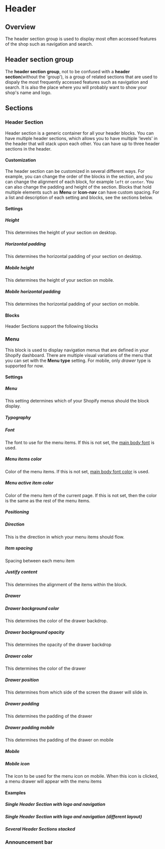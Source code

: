 # Header

## Overview

The header section group is used to display most often accessed features of the shop such as navigation and search.

## Header section group

The **header section group**, not to be confused with a **header section**(without the 'group'), is a group of related sections that are used to dispaly the most frequently accessed features such as navigation and search. It is also the place where you will probably want to show your shop's name and logo.

## Sections

### Header Section

Header section is a generic container for all your header blocks. You can have multiple header sections, which allows you to have multiple 'levels' in the header that will stack upon each other. You can have up to three header sections in the header. 

#### Customization

The header section can be customized in several different ways. For example, you can change the order of the blocks in the section, and you can change the alignment of each block, for example `left` or `center`. You can also change the padding and height of the section. Blocks that hold multiple elements such as **Menu** or **Icon-nav** can have custom spacing. For a list and description of each setting and blocks, see the sections below.

#### Settings

##### **Height**

This determines the height of your section on desktop.

##### **Horizontal padding**

This determines the horizontal padding of your section on desktop.



##### **Mobile height**

This determines the height of your section on mobile.

##### **Mobile horizontal padding**

This determines the horizontal padding of your section on mobile.



#### Blocks

Header Sections support the following blocks

### Menu

This block is used to display navigation menus that are defined in your Shopify dashboard. There are multiple visual variations of the menu that you can set with the **Menu type** setting. For mobile, only *drawer* type is supported for now.

#### Settings

##### **Menu**

This setting determines which of your Shopify menus should the block display.

##### Typography

##### **Font**

The font to use for the menu items. If this is not set, the [main body font](theme-settings.md#main-body-font) is used.

##### **Menu items color**

Color of the menu items. If this is not set, [main body font color](#) is used.

##### **Menu active item color**

Color of the menu item of the current page. If this is not set, then the color is the same as the rest of the menu items.

##### Positioning

##### **Direction**

This is the direction in which your menu items should flow.

##### **Item spacing**

Spacing between each menu item

##### **Justify content**

This determines the alignment of the items within the block.

##### Drawer

##### **Drawer background color**

This determines the color of the drawer backdrop.

##### **Drawer background opacity**

This determines the opacity of the drawer backdrop

##### **Drawer color**

This determines the color of the drawer

##### **Drawer position**

This determines from which side of the screen the drawer will slide in.

##### **Drawer padding**

This determines the padding of the drawer

##### **Drawer padding mobile**

This determines the padding of the drawer on mobile

##### Mobile

##### **Mobile icon**

The icon to be used for the menu icon on mobile. When this icon is clicked, a menu drawer will appear with the menu items

#### Examples

##### Single Header Section with logo and navigation

##### Single Header Section with logo and navigation (different layout)

##### Several Header Sections stacked



### Announcement bar